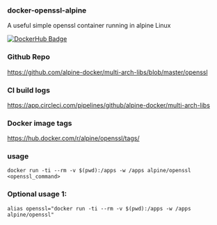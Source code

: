### docker-openssl-alpine

A useful simple openssl container running in alpine Linux

[![DockerHub Badge](http://dockeri.co/image/alpine/openssl)](https://hub.docker.com/r/alpine/openssl/)

### Github Repo

https://github.com/alpine-docker/multi-arch-libs/blob/master/openssl

### CI build logs

https://app.circleci.com/pipelines/github/alpine-docker/multi-arch-libs

### Docker image tags

https://hub.docker.com/r/alpine/openssl/tags/

### usage

    docker run -ti --rm -v $(pwd):/apps -w /apps alpine/openssl <openssl_command>

### Optional usage 1:

    alias openssl="docker run -ti --rm -v $(pwd):/apps -w /apps alpine/openssl"
    

